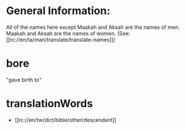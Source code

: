 # General Information:

All of the names here except Maakah and Aksah are the names of men. Maakah and Aksah are the names of women. (See: [[rc://en/ta/man/translate/translate-names]])

# bore

"gave birth to"

# translationWords

* [[rc://en/tw/dict/bible/other/descendant]]